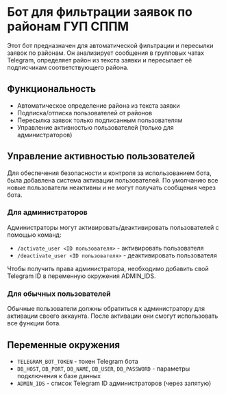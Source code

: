 # Бот для фильтрации заявок по районам ГУП СППМ

Этот бот предназначен для автоматической фильтрации и пересылки заявок по районам. Он анализирует сообщения в групповых чатах Telegram, определяет район из текста заявки и пересылает её подписчикам соответствующего района.

## Функциональность

- Автоматическое определение района из текста заявки
- Подписка/отписка пользователей от районов
- Пересылка заявок только подписанным пользователям
- Управление активностью пользователей (только для администраторов)

## Управление активностью пользователей

Для обеспечения безопасности и контроля за использованием бота, была добавлена система активации пользователей.
По умолчанию все новые пользователи неактивны и не могут получать сообщения через бота.

### Для администраторов

Администраторы могут активировать/деактивировать пользователей с помощью команд:
- `/activate_user <ID пользователя>` - активировать пользователя
- `/deactivate_user <ID пользователя>` - деактивировать пользователя

Чтобы получить права администратора, необходимо добавить свой Telegram ID в переменную окружения ADMIN_IDS.

### Для обычных пользователей

Обычные пользователи должны обратиться к администратору для активации своего аккаунта.
После активации они смогут использовать все функции бота.

## Переменные окружения

- `TELEGRAM_BOT_TOKEN` - токен Telegram бота
- `DB_HOST`, `DB_PORT`, `DB_NAME`, `DB_USER`, `DB_PASSWORD` - параметры подключения к базе данных
- `ADMIN_IDS` - список Telegram ID администраторов (через запятую)